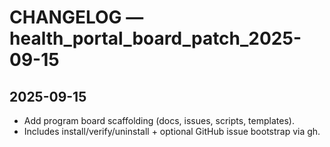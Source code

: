 # CHANGELOG — health_portal_board_patch_2025-09-15

## 2025-09-15
- Add program board scaffolding (docs, issues, scripts, templates).
- Includes install/verify/uninstall + optional GitHub issue bootstrap via gh.

